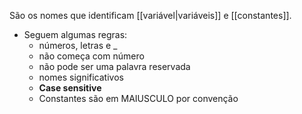 São os nomes que identificam [[variável|variáveis]] e [[constantes]].
- Seguem algumas regras:
	- números, letras e _
	- não começa com número
	- não pode ser uma palavra reservada
	- nomes significativos
	- **Case sensitive**
	- Constantes são em MAIUSCULO por convenção